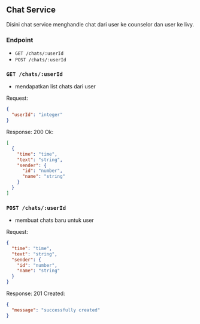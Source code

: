 ## Chat Service
Disini chat service menghandle chat dari user ke counselor dan user ke livy.

### Endpoint
- `GET /chats/:userId`
- `POST /chats/:userId`

### `GET /chats/:userId`
- mendapatkan list chats dari user

Request:
```json
{
  "userId": "integer"
}
```

Response:
200 Ok:
```json
[
  {
    "time": "time",
    "text": "string",
    "sender": {
      "id": "number",
      "name": "string"
    }
  }
]
```

### `POST /chats/:userId`
- membuat chats baru untuk user

Request:
```json
{
  "time": "time",
  "text": "string",
  "sender": {
    "id": "number",
    "name": "string"
  }
}
```

Response:
201 Created:
```json
{
  "message": "successfully created"
}
```


